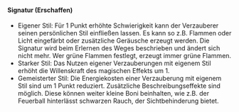 #### Signatur (Erschaffen)

* Eigener Stil: Für 1 Punkt erhöhte Schwierigkeit kann der Verzauberer seinen persönlichen Stil einfließen lassen. Es
kann so z.B. Flammen oder Licht eingefärbt oder zusätzliche Geräusche erzeugt werden. Die Signatur wird beim Erlernen
des Weges beschrieben und ändert sich nicht mehr. Wer grüne Flammen festlegt, erzeugt immer grüne Flammen.
* Starker Stil: Das Nutzen eigener Verzauberungen mit eigenem Stil erhöht die Willenskraft des magischen Effekts um 1.
* Gemeisterter Stil: Die Energiekosten einer Verzauberung mit eigenem Stil sind um 1 Punkt reduziert. Zusätzliche
Beschreibungseffekte sind möglich. Diese können weiter kleine Boni beinhalten, wie z.B. der Feuerball hinterlässt
schwarzen Rauch, der Sichtbehinderung bietet.
